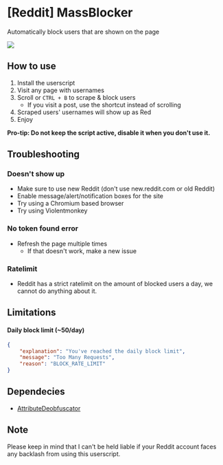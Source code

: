 # [Reddit] MassBlocker

Automatically block users that are shown on the page

![](https://raw.githubusercontent.com/Hakorr/Userscripts/main/Reddit.com/MassBlocker/src/example.gif)

## How to use

1. Install the userscript
2. Visit any page with usernames
3. Scroll or `CTRL + B` to scrape & block users
    * If you visit a post, use the shortcut instead of scrolling
4. Scraped users' usernames will show up as Red
5. Enjoy

**Pro-tip: Do not keep the script active, disable it when you don't use it.**

## Troubleshooting

### Doesn't show up

* Make sure to use new Reddit (don't use new.reddit.com or old Reddit)
* Enable message/alert/notification boxes for the site
* Try using a Chromium based browser
* Try using Violentmonkey

### No token found error

* Refresh the page multiple times
   * If that doesn't work, make a new issue

### Ratelimit

* Reddit has a strict ratelimit on the amount of blocked users a day, we cannot do anything about it.

## Limitations

#### Daily block limit (~50/day)

```json
{
    "explanation": "You've reached the daily block limit",
    "message": "Too Many Requests",
    "reason": "BLOCK_RATE_LIMIT"
}
```
## Dependecies

* [AttributeDeobfuscator](https://github.com/Hakorr/AttributeDeobfuscator)

## Note

Please keep in mind that I can't be held liable if your Reddit account faces any backlash from using this userscript.
